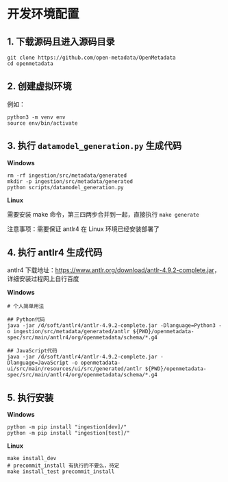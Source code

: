 # 开发环境配置

## 1. 下载源码且进入源码目录

```shell
git clone https://github.com/open-metadata/OpenMetadata
cd openmetadata
```

## 2. 创建虚拟环境

例如：

```shell
python3 -m venv env
source env/bin/activate
```

## 3. 执行 `datamodel_generation.py` 生成代码

**Windows**

```shell
rm -rf ingestion/src/metadata/generated
mkdir -p ingestion/src/metadata/generated
python scripts/datamodel_generation.py
```

**Linux**

需要安装 make 命令，第三四两步合并到一起，直接执行 `make generate`

注意事项：需要保证 antlr4 在 Linux 环境已经安装部署了

## 4. 执行 antlr4 生成代码

antlr4 下载地址：<https://www.antlr.org/download/antlr-4.9.2-complete.jar>，详细安装过程网上自行百度

**Windows**

```shell
# 个人简单用法

## Python代码
java -jar /d/soft/antlr4/antlr-4.9.2-complete.jar -Dlanguage=Python3 -o ingestion/src/metadata/generated/antlr ${PWD}/openmetadata-spec/src/main/antlr4/org/openmetadata/schema/*.g4

## JavaScript代码
java -jar /d/soft/antlr4/antlr-4.9.2-complete.jar -Dlanguage=JavaScript -o openmetadata-ui/src/main/resources/ui/src/generated/antlr ${PWD}/openmetadata-spec/src/main/antlr4/org/openmetadata/schema/*.g4
```

## 5. 执行安装

**Windows**

```shell
python -m pip install "ingestion[dev]/"
python -m pip install "ingestion[test]/"
```

**Linux**

```shell
make install_dev
# precommit_install 有执行的不要么，待定
make install_test precommit_install
```